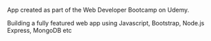 App created as part of the Web Developer Bootcamp on Udemy.

Building a fully featured web app using Javascript, Bootstrap, Node.js Express, MongoDB etc